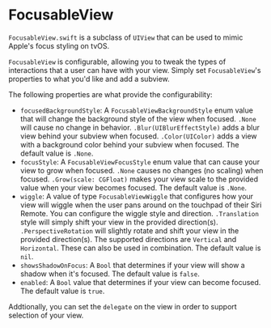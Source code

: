 # FocusableView

`FocusableView.swift` is a subclass of `UIView` that can be used to mimic Apple's focus styling on tvOS.

`FocusableView` is configurable, allowing you to tweak the types of interactions that a user can have with your view. Simply set `FocusableView`'s properties to what you'd like and add a subview.

The following properties are what provide the configurability:
- `focusedBackgroundStyle`: A `FocusableViewBackgroundStyle` enum value that will change the background style of the view when focused. `.None` will cause no change in behavior. `.Blur(UIBlurEffectStyle)` adds a blur view behind your subview when focused. `.Color(UIColor)` adds a view with a background color behind your subview when focused. The default value is `.None`.
- `focusStyle`: A `FocusableViewFocusStyle` enum value that can cause your view to grow when focused. `.None` causes no changes (no scaling) when focused. `.Grow(scale: CGFloat)` makes your view scale to the provided value when your view becomes focused. The default value is `.None`.
- `wiggle`: A value of type `FocusableViewWiggle` that configures how your view will wiggle when the user pans around on the touchpad of their Siri Remote. You can configure the wiggle style and direction. `.Translation` style will simply shift your view in the provided direction(s). `.PerspectiveRotation` will slightly rotate and shift your view in the provided direction(s). The supported directions are `Vertical` and `Horizontal`. These can also be used in combination. The default value is `nil`.
- `showsShadowOnFocus`: A `Bool` that determines if your view will show a shadow when it's focused. The default value is `false`.
- `enabled`: A `Bool` value that determines if your view can become focused. The default value is `true`.

Addtionally, you can set the `delegate` on the view in order to support selection of your view.

